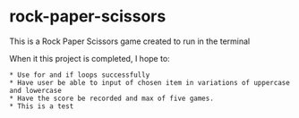 # rock-paper-scissors

This is a Rock Paper Scissors game created to run in the terminal

When it this project is completed, I hope to:

    * Use for and if loops successfully 
    * Have user be able to input of chosen item in variations of uppercase and lowercase
    * Have the score be recorded and max of five games.
    * This is a test 